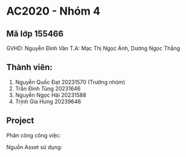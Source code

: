 # AC2020 - Nhóm 4
## Mã lớp 155466
GVHD: Nguyễn Đình Văn
T.A: Mạc Thị Ngọc Ánh, Dương Ngọc Thắng



## Thành viên:
1. Nguyễn Quốc Đạt 20231570 (Trưởng nhóm)
2. Trần Đình Tùng 20231646
3. Nguyễn Ngọc Hải 20231588
4. Trịnh Gia Hưng 20239646

## Project
Phân công công việc:

Nguồn Asset sử dụng: 